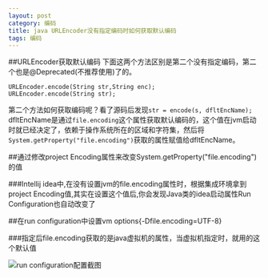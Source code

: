 ```yaml
---
layout: post
category: 编码
title: java URLEncoder没有指定编码时如何获取默认编码
tags: 编码
---
```


##URLEncoder获取默认编码
  下面这两个方法区别是第二个没有指定编码，第二个也是@Deprecated(不推荐使用)了的。

    URLEncoder.encode(String str,String enc);
	URLEncoder.encode(String str);

  第二个方法如何获取编码呢？看了源码后发现`str = encode(s, dfltEncName);`
  dfltEncName是通过`file.encoding`这个属性获取默认编码的，这个值在jvm启动时就已经决定了，依赖于操作系统所在的区域和字符集，然后将`System.getProperty("file.encoding")`获取的属性赋值给dfltEncName。



##通过修改project Encoding属性来改变System.getProperty("file.encoding")的值


###Intellij idea中,在没有设置jvm的file.encoding属性时，根据集成环境拿到project Encoding值,其实在设置这个值后,你会发现Java类的idea启动属性Run Configuration也自动改变了
	
##在run configuration中设置vm options{-Dfile.encoding=UTF-8}

###指定后file.encoding获取的是java虚拟机的属性，当虚拟机指定时，就用的这个默认值

![run configuration配置截图]("http://chewou.github.io/assets/themes/Snail/img/projectCoding.png")